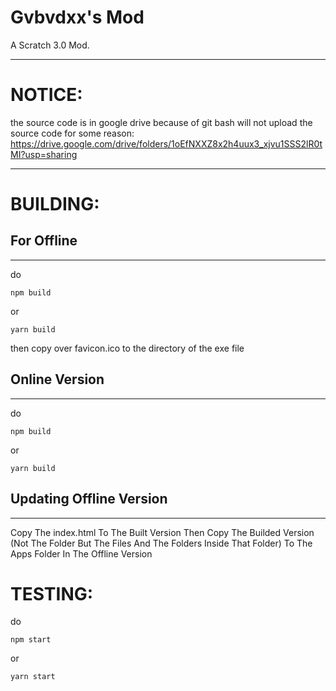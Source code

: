 # Gvbvdxx's Mod

A Scratch 3.0 Mod.

----


# NOTICE:
the source code is in google drive because of git bash will not upload the source code for some reason: https://drive.google.com/drive/folders/1oEfNXXZ8x2h4uux3_xjvu1SSS2lR0tMI?usp=sharing


----


# BUILDING:

## For Offline

----

do
```
npm build
```
or
```
yarn build
```

then copy over favicon.ico to the directory of the exe file

## Online Version

----

do
```
npm build
```
or
```
yarn build
```

## Updating Offline Version

----
Copy The index.html To The Built Version Then Copy The Builded Version (Not The Folder But The Files And The Folders Inside That Folder) To The Apps Folder
In The Offline Version

# TESTING:
do
```
npm start
```
or
```
yarn start
```
